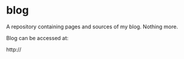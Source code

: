 # blog
A repository containing pages and sources of my blog. Nothing more.

Blog can be accessed at:

http://
